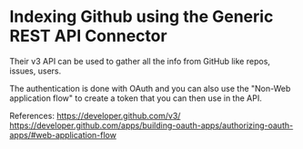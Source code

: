 # Indexing Github using the Generic REST API Connector

Their v3 API can be used to gather all the info from GitHub like repos, issues, users.

The authentication is done with OAuth and you can also use the "Non-Web application flow" to create a token that you can then use in the API.

References:
https://developer.github.com/v3/
https://developer.github.com/apps/building-oauth-apps/authorizing-oauth-apps/#web-application-flow